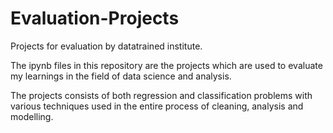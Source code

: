 # Evaluation-Projects
Projects for evaluation by datatrained institute.

The ipynb files in this repository are the projects which are used to evaluate my learnings in the field of data science and analysis.

The projects consists of both regression and classification problems with various techniques used in the entire process of cleaning, analysis and modelling.
